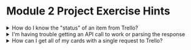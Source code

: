 # Module 2 Project Exercise Hints

<details markdown="1">
<summary markdown="1">
How do I know the "status" of an item from Trello? 
</summary>

Each card belongs to a "list". Trello boards are created with the following lists by default: 'To Do', 'Doing', 'Done'.

</details>

<details markdown="1">
<summary markdown="1">
I'm having trouble getting an API call to work or parsing the response
</summary>

You have a few options for investigation (other than trial and error):

* The crudest approach is to add in `print` statements to your app to see what data it is sending/receiving. 
* A fancier version of print statements would be [adding logging](https://www.sentinelone.com/blog/getting-started-quickly-with-flask-logging/)
* To investigate without modifying any code, and without knowing what to look for ahead of time, try **debugging** your app. There are instructions on our [VS Code page](https://corndelwithsoftwire.github.io/DevOps-Course-FAQs/Tools/VSCode.html)

You should check the request you are sending looks correct and that you can find the data you expect in `response.json()`.

</details>

<details markdown="1">
<summary markdown="1">
How can I get all of my cards with a single request to Trello?
</summary>

Take a look at the docs for the [Get Lists on Board endpoint in Trello. ](https://developer.atlassian.com/cloud/trello/rest/api-group-boards/#api-boards-id-lists-get) - are there any helpful looking query parameters?

In particular, notice the `cards` parameter - if we supply that with the value "all" then we should get back a list of the lists on our board, with all of their cards also included!

We could then process those with something like:
```python
result = requests.get("<trello_endpoint>", params = params).json()
for list in lists:
    for card in list['cards']:
        # process that particular card
```
</details>
